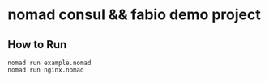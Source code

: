# nomad consul && fabio demo  project

## How  to Run

```code
nomad run example.nomad
nomad run nginx.nomad
```